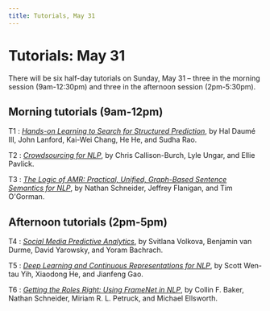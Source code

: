 ```yaml
---
title: Tutorials, May 31
---
```


# Tutorials: May 31

There will be six half-day tutorials on Sunday, May 31 – three in the morning session (9am-12:30pm) and three in the afternoon session (2pm-5:30pm).

## Morning tutorials (9am-12pm)

T1
: [*Hands-on Learning to Search for Structured Prediction*](tutorial-hands-on-learning.html),
by Hal Daumé III, John Lanford, Kai-Wei Chang, He He, and Sudha Rao.

T2
: [*Crowdsourcing for NLP*](tutorial-crowdsourcing.html),
by Chris Callison-Burch, Lyle Ungar, and Ellie Pavlick.

T3
: [*The Logic of AMR: Practical, Unified, Graph-Based Sentence Semantics for NLP*](tutorial-amr-semantics.html),
by Nathan Schneider, Jeffrey Flanigan, and Tim O'Gorman.

## Afternoon tutorials (2pm-5pm)

T4
: [*Social Media Predictive Analytics*](tutorial-social-media.html),
by Svitlana Volkova, Benjamin van Durme, David Yarowsky, and Yoram Bachrach.

T5
: [*Deep Learning and Continuous Representations for NLP*](tutorial-deep-learning.html),
by Scott Wen-tau Yih, Xiaodong He, and Jianfeng Gao.

T6
: [*Getting the Roles Right: Using FrameNet in NLP*](tutorial-framenet.html),
by Collin F. Baker, Nathan Schneider, Miriam R. L. Petruck, and Michael Ellsworth.
